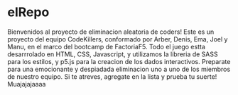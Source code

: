 # elRepo

Bienvenidos al proyecto de eliminacion aleatoria de coders!
Este es un proyecto del equipo CodeKillers, conformado por Arber, Denis, Ema, Joel y Manu, en el marco del bootcamp de FactoriaF5.
Todo el juego estta desarrrolado en HTML, CSS, Javascript, y utilizamos la libreria de SASS para los estilos, y p5.js para la creacion de los dados interactivos.
Preparate para una emocionante y despiadada eliminacion uno a uno de los miembros de nuestro equipo.
Si te atreves, agregate en la lista y prueba tu suerte!
Muajajajaaaa